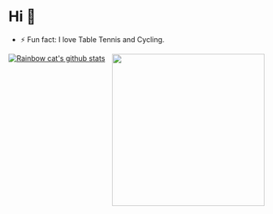 # Hi 👋
<!-- [![Linkedin Badge](https://img.shields.io/badge/-ZihanLi-blue?style=flat&logo=Linkedin&logoColor=white&link=https://www.linkedin.com/in/zihan-li-2159bb24b/)](https://www.linkedin.com/in/zihan-li-2159bb24b/)
[![Website Badge](https://img.shields.io/badge/-ZihanLi-47CCCC?style=flat&logo=Google-Chrome&logoColor=white&link=https://huanglizi.github.io/)](https://huanglizi.github.io/)
[![Gmail Badge](https://img.shields.io/badge/-ZihanLi-c14438?style=flat&logo=Gmail&logoColor=white&link=mailto:zl111@illinois.edu)](mailto:zl111@illinois.edu) -->
<!--[![Twitter Badge](https://img.shields.io/badge/-@realmadrid_chen-1ca0f1?style=flat&labelColor=1ca0f1&logo=twitter&logoColor=white&link=https://twitter.com/realmadrid_chen)](https://twitter.com/realmadrid_chen)
[![Instagram Badge](https://img.shields.io/badge/-@realmadridchenwentao-purple?style=flat&logo=instagram&logoColor=white&link=https://www.instagram.com/realmadridchenwentao/)](https://www.instagram.com/realmadridchenwentao/)-->

<!-- Welcome to my profile! I'm a master student majoring in Computer Science at UIUC.
 Thanks for visiting and I am looking for collaborators on Medical Image Analysis and Computer Vision.-->
<!-- + **My [Gitee Blog](https://gitee.com/realmadridchenwentao).**
+ **My [CSDN Blog](https://blog.csdn.net/weixin_46103817?spm=1010.2135.3001.5343).**
+ **My [Academic Personal Homepage](http://chenwentao.xyz/).** -->

<!-- - 🔭 I’m currently working on Medical Image Analysis & Computer Vision.
- 🌱 I’m currently studying MultiModal Application in various fields. 
 - 📫 How to reach me: zl111@illinois.edu -->
- ⚡ Fun fact: I love Table Tennis and Cycling.
<!--
**HUANGLIZI/HUANGLIZI** is a ✨ _special_ ✨ repository because its `README.md` (this file) appears on your GitHub profile.

Here are some ideas to get you started:

- 🔭 I’m currently working on ...
- 🌱 I’m currently learning ...
- 👯 I’m looking to collaborate on ...
- 🤔 I’m looking for help with ...
- 💬 Ask me about ...
- 📫 How to reach me: ...
- 😄 Pronouns: ...
- ⚡ Fun fact: ...
-->
[![Rainbow cat's github stats](https://github-readme-stats.vercel.app/api?username=HUANGLIZI&show_icons=true)](https://github.com/anuraghazra/github-readme-stats)<img align="right" src="https://github-readme-stats.vercel.app/api/top-langs/?username=HUANGLIZI&layout=compact&" width='300"' />

